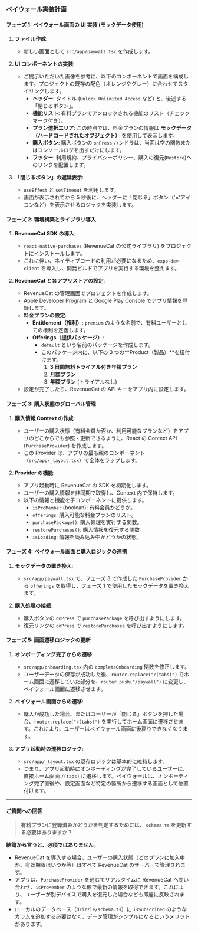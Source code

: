 ### **ペイウォール実装計画**

#### **フェーズ 1: ペイウォール画面の UI 実装 (モックデータ使用)**

1.  **ファイル作成**:

    - 新しい画面として `src/app/paywall.tsx` を作成します。

2.  **UI コンポーネントの実装**:

    - ご提示いただいた画像を参考に、以下のコンポーネントで画面を構成します。プロジェクトの既存の配色（オレンジやグレー）に合わせてスタイリングします。
      - **ヘッダー**: タイトル (`Unlock Unlimited Access` など) と、後述する「閉じるボタン」。
      - **機能リスト**: 有料プランでアンロックされる機能のリスト（チェックマーク付き）。
      - **プラン選択エリア**: この時点では、料金プランの情報は **モックデータ（ハードコードされたオブジェクト）** を使用して表示します。
      - **購入ボタン**: 購入ボタンの `onPress` ハンドラは、当面は空の関数またはコンソールログを出すだけにします。
      - **フッター**: 利用規約、プライバシーポリシー、購入の復元(`Restore`)へのリンクを配置します。

3.  **「閉じるボタン」の遅延表示**:

    - `useEffect` と `setTimeout` を利用します。
    - 画面が表示されてから 5 秒後に、ヘッダーに「閉じる」ボタン（'×'アイコンなど）を表示させるロジックを実装します。

#### **フェーズ 2: 環境構築とライブラリ導入**

1.  **RevenueCat SDK の導入**:

    - `react-native-purchases` (RevenueCat の公式ライブラリ) をプロジェクトにインストールします。
    - これに伴い、ネイティブコードの利用が必要になるため、`expo-dev-client` を導入し、開発ビルドでアプリを実行する環境を整えます。

2.  **RevenueCat と各アプリストアの設定**:

    - RevenueCat の管理画面でプロジェクトを作成します。
    - Apple Developer Program と Google Play Console でアプリ情報を登録します。
    - **料金プランの設定**:
      - **Entitlement（権利）**: `premium` のような名前で、有料ユーザーとしての権利を定義します。
      - **Offerings（提供パッケージ）**:
        - `default` という名前のパッケージを作成します。
        - このパッケージ内に、以下の 3 つの**Product（製品）**を紐付けます。
          1.  **3 日間無料トライアル付き年額プラン**
          2.  **月額プラン**
          3.  **年額プラン** (トライアルなし)
    - 設定が完了したら、RevenueCat の API キーをアプリ内に設定します。

#### **フェーズ 3: 購入状態のグローバル管理**

1.  **購入情報 Context の作成**:

    - ユーザーの購入状態（有料会員か否か、利用可能なプランなど）をアプリのどこからでも参照・更新できるように、React の Context API (`PurchaseProvider`) を作成します。
    - この Provider は、アプリの最も親のコンポーネント（`src/app/_layout.tsx`）で全体をラップします。

2.  **Provider の機能**:

    - アプリ起動時に RevenueCat の SDK を初期化します。
    - ユーザーの購入情報を非同期で取得し、Context 内で保持します。
    - 以下の情報と機能を子コンポーネントに提供します。
      - `isProMember` (boolean): 有料会員かどうか。
      - `offerings`: 購入可能な料金プランのリスト。
      - `purchasePackage()`: 購入処理を実行する関数。
      - `restorePurchases()`: 購入情報を復元する関数。
      - `isLoading`: 情報を読み込み中かどうかの状態。

#### **フェーズ 4: ペイウォール画面と購入ロジックの連携**

1.  **モックデータの置き換え**:

    - `src/app/paywall.tsx` で、フェーズ 3 で作成した `PurchaseProvider` から `offerings` を取得し、フェーズ 1 で使用したモックデータを置き換えます。

2.  **購入処理の接続**:

    - 購入ボタンの `onPress` で `purchasePackage` を呼び出すようにします。
    - 復元リンクの `onPress` で `restorePurchases` を呼び出すようにします。

#### **フェーズ 5: 画面遷移ロジックの更新**

1.  **オンボーディング完了からの遷移**:

    - `src/app/onboarding.tsx` 内の `completeOnboarding` 関数を修正します。
    - ユーザーデータの保存が成功した後、`router.replace("/(tabs)")` でホーム画面に遷移していた部分を、`router.push("/paywall")` に変更し、ペイウォール画面に遷移させます。

2.  **ペイウォール画面からの遷移**:

    - 購入が成功した場合、またはユーザーが「閉じる」ボタンを押した場合、`router.replace("/(tabs)")` を実行してホーム画面に遷移させます。これにより、ユーザーはペイウォール画面に後戻りできなくなります。

3.  **アプリ起動時の遷移ロジック**:

    - `src/app/_layout.tsx` の既存ロジックは基本的に維持します。
    - つまり、アプリ起動時にオンボーディングが完了しているユーザーは、直接ホーム画面 `/(tabs)` に遷移します。ペイウォールは、オンボーディング完了直後や、設定画面など特定の箇所から遷移する画面として位置付けます。

---

#### **ご質問への回答**

> **有料プランに登録済みかどうかを判定するためには、 `schema.ts` を更新する必要はありますか？**

**結論から言うと、必須ではありません。**

- RevenueCat を導入する場合、ユーザーの購入状態（どのプランに加入中か、有効期限はいつか等）はすべて RevenueCat のサーバーで管理されます。
- アプリは、`PurchaseProvider` を通じてリアルタイムに RevenueCat へ問い合わせ、`isProMember` のような形で最新の情報を取得できます。これにより、ユーザーが別デバイスで購入を復元した場合なども即座に反映されます。
- ローカルのデータベース（`drizzle/schema.ts`）に `isSubscribed` のようなカラムを追加する必要はなく、データ管理がシンプルになるというメリットがあります。
